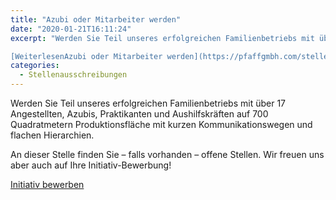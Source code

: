 ```yaml
---
title: "Azubi oder Mitarbeiter werden"
date: "2020-01-21T16:11:24"
excerpt: "Werden Sie Teil unseres erfolgreichen Familienbetriebs mit über 17 Angestellten, Azubis, Praktikanten und Aushilfskräften auf 700 Quadratmetern Produktionsfläche mit kurzen Kommunikationswegen und flachen Hierarchien. An … 

[WeiterlesenAzubi oder Mitarbeiter werden](https://pfaffgmbh.com/stellenausschreibung-initiativbewerbung/#more-907 "Azubi oder Mitarbeiter werden")"
categories:
  - Stellenausschreibungen
---
```

Werden Sie Teil unseres erfolgreichen Familienbetriebs mit über 17 Angestellten, Azubis, Praktikanten und Aushilfskräften auf 700 Quadratmetern Produktionsfläche mit kurzen Kommunikationswegen und flachen Hierarchien.

An dieser Stelle finden Sie – falls vorhanden – offene Stellen. Wir freuen uns aber auch auf Ihre Initiativ-Bewerbung!

[Initiativ bewerben](mailto:info@pfaffgmbh.com)